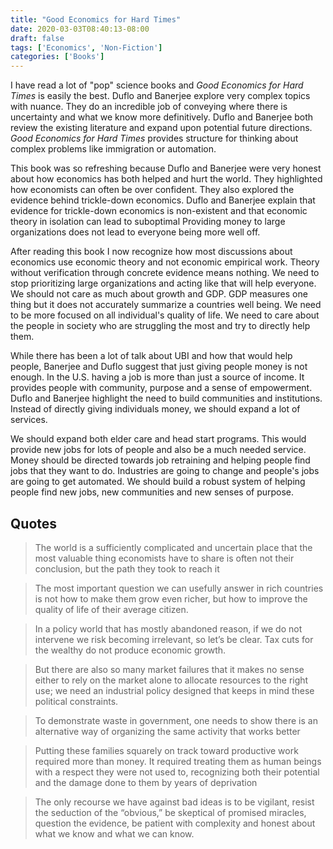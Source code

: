 ```yaml
---
title: "Good Economics for Hard Times"
date: 2020-03-03T08:40:13-08:00
draft: false
tags: ['Economics', 'Non-Fiction']
categories: ['Books']
---
```


I have read a lot of "pop" science books and *Good Economics for Hard Times* is easily the best. Duflo and Banerjee explore very complex topics with nuance. They do an incredible job of conveying where there is uncertainty and what we know more definitively. Duflo and Banerjee both review the existing literature and expand upon potential future directions. *Good Economics for Hard Times* provides structure for thinking about complex problems like immigration or automation.

This book was so refreshing because Duflo and Banerjee were very honest about how economics has both helped and hurt the world. They highlighted how economists can often be over confident. They also explored the evidence behind trickle-down economics. Duflo and Banerjee explain that evidence for trickle-down economics is non-existent and that economic theory in isolation can lead to suboptimal Providing money to large organizations does not lead to everyone being more well off.

After reading this book I now recognize how most discussions about economics use economic theory and not economic empirical work. Theory without verification through concrete evidence means nothing. We need to stop prioritizing large organizations and acting like that will help everyone. We should not care as much about growth and GDP. GDP measures one thing but it does not accurately summarize a countries well being. We need to be more focused on all individual's quality of life. We need to care about the people in society who are struggling the most and try to directly help them.

While there has been a lot of talk about UBI and how that would help people, Banerjee and Duflo suggest that just giving people money is not enough. In the U.S. having a job is more than just a source of income. It provides people with community, purpose and a sense of empowerment. Duflo and Banerjee highlight the need to build communities and institutions. Instead of directly giving individuals money, we should expand a lot of services.

We should expand both elder care and head start programs. This would provide new jobs for lots of people and also be a much needed service. Money should be directed towards job retraining and helping people find jobs that they want to do. Industries are going to change and people's jobs are going to get automated. We should build a robust system of helping people find new jobs, new communities and new senses of purpose.

## Quotes

>  The world is a sufficiently complicated and uncertain place that the most valuable thing economists have to share is often not their conclusion, but the path they took to reach it

<!-- -->

> The most important question we can usefully answer in rich countries is not how to make them grow even richer, but how to improve the quality of life of their average citizen.

<!-- -->

> In a policy world that has mostly abandoned reason, if we do not intervene we risk becoming irrelevant, so let’s be clear. Tax cuts for the wealthy do not produce economic growth.

<!-- -->


> But there are also so many market failures that it makes no sense either to rely on the market alone to allocate resources to the right use; we need an industrial policy designed that keeps in mind these political constraints.

<!-- -->

> To demonstrate waste in government, one needs to show there is an alternative way of organizing the same activity that works better

<!-- -->

> Putting these families squarely on track toward productive work required more than money. It required treating them as human beings with a respect they were not used to, recognizing both their potential and the damage done to them by years of deprivation

<!-- -->

> The only recourse we have against bad ideas is to be vigilant, resist the seduction of the “obvious,” be skeptical of promised miracles, question the evidence, be patient with complexity and honest about what we know and what we can know.
